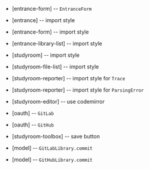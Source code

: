 - [entrance-form] -- `EntranceForm`

- [entrance] -- import style
- [entrance-form] -- import style
- [entrance-library-list] -- import style

- [studyroom] -- import style
- [studyroom-file-list] -- import style
- [studyroom-reporter] -- import style for `Trace`
- [studyroom-reporter] -- import style for `ParsingError`

- [studyroom-editor] -- use codemirror

- [oauth] -- `GitLab`
- [oauth] -- `GitHub`

- [studyroom-toolbox] -- save button

- [model] -- `GitLabLibrary.commit`
- [model] -- `GitHubLibrary.commit`
